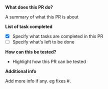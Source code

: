 **What does this PR do?**

A summary of what this PR is about

**List of task completed**

- [x] Specify what tasks are completed in this PR
- [ ] Specify what's left to be done

**How can this be tested?**

- Highlight how this PR can be tested

**Additional info**

Add more info if any. eg fixes #.
